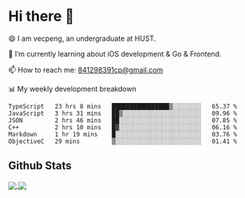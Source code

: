 
# Hi there 👋
😄 I am vecpeng, an undergraduate at HUST.

🌱 I’m currently learning about iOS development & Go & Frontend.

📫 How to reach me: 841298391cp@gmail.com

📊 My weekly development breakdown
<!--START_SECTION:waka-->

```text
TypeScript   23 hrs 8 mins   ████████████████▒░░░░░░░░   65.37 %
JavaScript   3 hrs 31 mins   ██▒░░░░░░░░░░░░░░░░░░░░░░   09.96 %
JSON         2 hrs 46 mins   ██░░░░░░░░░░░░░░░░░░░░░░░   07.85 %
C++          2 hrs 10 mins   █▓░░░░░░░░░░░░░░░░░░░░░░░   06.16 %
Markdown     1 hr 19 mins    █░░░░░░░░░░░░░░░░░░░░░░░░   03.76 %
ObjectiveC   29 mins         ▒░░░░░░░░░░░░░░░░░░░░░░░░   01.41 %
```

<!--END_SECTION:waka-->

## Github Stats
<a href="https://github.com/anuraghazra/github-readme-stats">
  <img align="center" src="https://github-readme-stats.vercel.app/api?username=vecpeng&count_private=true&hide=stars" />
</a>
<a href="https://github.com/anuraghazra/convoychat">
  <img align="center" src="https://github-readme-stats.vercel.app/api/top-langs/?username=vecpeng&layout=compact" />
</a>

